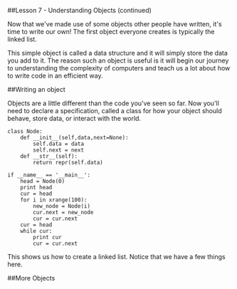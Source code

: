 ##Lesson 7 - Understanding Objects (continued)

Now that we've made use of some objects other people have written, it's time to write our own!  The first object everyone creates is typically the linked list.

This simple object is called a data structure and it will simply store the data you add to it.  The reason such an object is useful is it will begin our journey to understanding the complexity of computers and teach us a lot about how to write code in an efficient way.  

##Writing an object

Objects are a little different than the code you've seen so far.  Now you'll need to declare a specification, called a class for how your object should behave, store data, or interact with the world.  

```
class Node:
	def __init__(self,data,next=None):
		self.data = data
		self.next = next
	def __str__(self):
		return repr(self.data)

if __name__ == '__main__':
	head = Node(0)
	print head
	cur = head
	for i in xrange(100):
		new_node = Node(i)
		cur.next = new_node
		cur = cur.next
	cur = head
	while cur:
		print cur
		cur = cur.next
```

This shows us how to create a linked list.  Notice that we have a few things here.  

##More Objects







